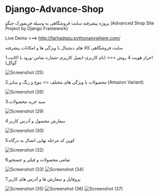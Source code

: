 # Django-Advance-Shop
پروژه پیشرفته سایت فروشگاهی به وسیله فریمورک جنگو (Advanced Shop Site Project by Django Framework)


Live Demo ===> http://farhadggu.pythonanywhere.com/

سایت فروشگاهی کالا های دیجیتال با ویژگی ها و امکانات پیشرفته

1.احراز هویت 4 روش ==> (نام کاربری-ایمیل کاربری-شماره تماس-ورود با اکانت گوگل)

![Screenshot (25)](https://user-images.githubusercontent.com/79074346/144714509-84648223-e317-44ee-91ce-347fabf62f4f.png)

2.محصولات با ویژگی های مختلف => تنوع و رنگ و سایز (Amazon Variant)

![Screenshot (26)](https://user-images.githubusercontent.com/79074346/144714615-04144dad-c882-4d70-9862-5581c9a0a4b4.png)

3.سبد خرید محصولات

![Screenshot (29)](https://user-images.githubusercontent.com/79074346/144738300-271650b3-13fa-4f0f-be30-e5789b201ae3.png)

4.سفارش محصول و آدرس کاربر

![Screenshot (30)](https://user-images.githubusercontent.com/79074346/144738338-5b97efac-b9ef-4dba-80a9-2b96cbcb4258.png)

5.کوپن کد مرحله نهایی اتصال به درگاه

![Screenshot (32)](https://user-images.githubusercontent.com/79074346/144738350-4df57d11-3448-4185-93c6-337f634c7a99.png)

6.تمامی محصولات و فیلتر و جستجو

![Screenshot (33)](https://user-images.githubusercontent.com/79074346/144738371-7e6f2533-5add-4570-9f16-38bfd9f34dee.png)
![Screenshot (34)](https://user-images.githubusercontent.com/79074346/144738373-b7b4e174-d25a-488b-9d2d-66f83ad69afe.png)

7.پروفایل و سفارش ها و آدرس های کاربر

![Screenshot (35)](https://user-images.githubusercontent.com/79074346/144738414-43d3c32d-59ed-4565-bf08-9221a5e6dd5e.png)
![Screenshot (36)](https://user-images.githubusercontent.com/79074346/144738419-1e80846a-a683-4772-a25d-7846ce8293ec.png)
![Screenshot (37)](https://user-images.githubusercontent.com/79074346/144738420-7a736731-c847-46bd-8c23-121ef50f6ab1.png)

